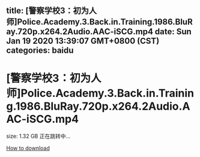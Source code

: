 
title: [警察学校3：初为人师]Police.Academy.3.Back.in.Training.1986.BluRay.720p.x264.2Audio.AAC-iSCG.mp4
date: Sun Jan 19 2020 13:39:07 GMT+0800 (CST)    
categories: baidu
---

# [警察学校3：初为人师]Police.Academy.3.Back.in.Training.1986.BluRay.720p.x264.2Audio.AAC-iSCG.mp4
size: 1.32 GB
 正在跳转中...
 

[How to download](https://bpcam.bemobtrk.com/go/2ceec3aa-1ca2-46d6-b9ff-aaa5c184517c?jno=5493)